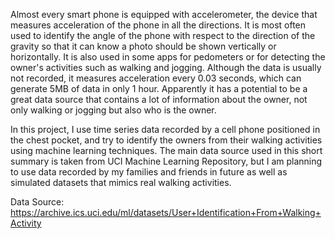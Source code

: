 Almost every smart phone is equipped with accelerometer, the device that measures acceleration of the phone in all the directions. It is most often used to identify the angle of the phone with respect to the direction of the gravity so that it can know a photo should be shown vertically or horizontally. It is also used in some apps for pedometers or for detecting the owner's activities such as walking and jogging. Although the data is usually not recorded, it measures acceleration every 0.03 seconds, which can generate 5MB of data in only 1 hour. Apparently it has a potential to be a great data source that contains a lot of information about the owner, not only walking or jogging but also who is the owner.


In this project, I use time series data recorded by a cell phone positioned in the chest pocket, and try to identify the owners from their walking activities using machine learning techniques. The main data source used in this short summary is taken from UCI Machine Learning Repository, but I am planning to use data recorded by my families and friends in future as well as simulated datasets that mimics real walking activities.


Data Source: https://archive.ics.uci.edu/ml/datasets/User+Identification+From+Walking+Activity 

